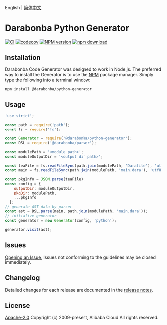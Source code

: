 English | [简体中文](/README-CN.md)

# Darabonba Python Generator

[![CI](https://github.com/aliyun/darabonba-python-generator/actions/workflows/ci.yml/badge.svg)](https://github.com/aliyun/darabonba-python-generator/actions/workflows/ci.yml)
[![codecov][cov-image]][cov-url]
[![NPM version][npm-image]][npm-url]
[![npm download][download-image]][download-url]

[npm-image]: https://img.shields.io/npm/v/@darabonba/python-generator.svg?style=flat-square
[npm-url]: https://npmjs.org/package/@darabonba/python-generator
[cov-image]: https://codecov.io/gh/aliyun/darabonba-python-generator/branch/master/graph/badge.svg
[cov-url]: https://codecov.io/gh/aliyun/darabonba-python-generator
[download-image]: https://img.shields.io/npm/dm/@darabonba/python-generator.svg?style=flat-square
[download-url]: https://npmjs.org/package/@darabonba/python-generator

## Installation

Darabonba Code Generator was designed to work in Node.js. The preferred way to install the Generator is to use the [NPM](https://www.npmjs.com/) package manager. Simply type the following into a terminal window:

```bash
npm install @darabonba/python-generator
```

## Usage

```javascript
'use strict';

const path = require('path');
const fs = require('fs');

const Generator = require('@darabonba/python-generator');
const DSL = require('@darabonba/parser');

const modulePath = '<module path>';
const moduleOutputDir = '<output dir path>';

const teaFile = fs.readFileSync(path.join(modulePath, 'Darafile'), 'utf8');
const main = fs.readFileSync(path.join(modulePath, 'main.dara'), 'utf8');

const pkgInfo = JSON.parse(teaFile);
const config = {
    outputDir: moduleOutputDir,
    pkgDir: modulePath,
    ...pkgInfo
  };
// generate AST data by parser
const ast = DSL.parse(main, path.join(modulePath, 'main.dara'));
// initialize generator
const generator = new Generator(config, 'python');

generator.visit(ast);
```

## Issues

[Opening an Issue](https://github.com/aliyun/darabonba-python-generator/issues/new), Issues not conforming to the guidelines may be closed immediately.

## Changelog

Detailed changes for each release are documented in the [release notes](/ChangeLog.md).

## License

[Apache-2.0](/LICENSE)
Copyright (c) 2009-present, Alibaba Cloud All rights reserved.
